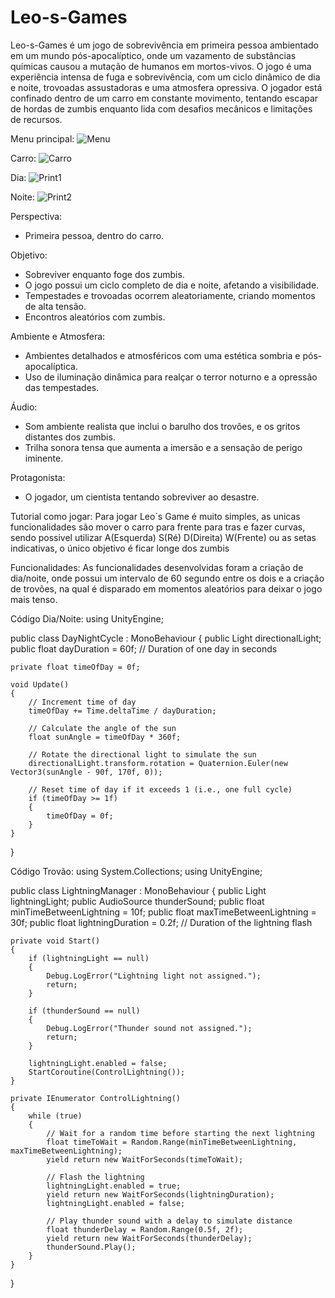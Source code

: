 # Leo-s-Games
Leo-s-Games é um jogo de sobrevivência em primeira pessoa ambientado em um mundo pós-apocalíptico, onde um vazamento de substâncias químicas causou a mutação de humanos em mortos-vivos. O jogo é uma experiência intensa de fuga e sobrevivência, com um ciclo dinâmico de dia e noite, trovoadas assustadoras e uma atmosfera opressiva. O jogador está confinado dentro de um carro em constante movimento, tentando escapar de hordas de zumbis enquanto lida com desafios mecânicos e limitações de recursos.

Menu principal:
![Menu](https://github.com/LeoBoni/Leo-s-Games/assets/89111824/77e505e3-3733-4b0b-b29b-12f2049c68db)

Carro:
![Carro](https://github.com/LeoBoni/Leo-s-Games/assets/89111824/182bfe00-35b3-480c-97d2-d97e32feaf52)

Dia:
![Print1](https://github.com/LeoBoni/Leo-s-Games/assets/89111824/c3420bd0-d562-404c-9633-73c786deb6ee)

Noite:
![Print2](https://github.com/LeoBoni/Leo-s-Games/assets/89111824/bcee533d-a2d1-4716-9514-ec7a00c7ecf7)

Perspectiva:
- Primeira pessoa, dentro do carro.

Objetivo:
- Sobreviver enquanto foge dos zumbis.
- O jogo possui um ciclo completo de dia e noite, afetando a visibilidade.
- Tempestades e trovoadas ocorrem aleatoriamente, criando momentos de alta tensão.
- Encontros aleatórios com zumbis.

Ambiente e Atmosfera:
- Ambientes detalhados e atmosféricos com uma estética sombria e pós-apocalíptica.
- Uso de iluminação dinâmica para realçar o terror noturno e a opressão das tempestades.

Áudio:
- Som ambiente realista que inclui o barulho dos trovões, e os gritos distantes dos zumbis.
- Trilha sonora tensa que aumenta a imersão e a sensação de perigo iminente.

Protagonista:
- O jogador, um cientista tentando sobreviver ao desastre.

Tutorial como jogar:
Para jogar Leo´s Game é muito simples, as unicas funcionalidades são mover o carro para frente para tras e fazer curvas, sendo possivel utilizar A(Esquerda) S(Ré) D(Direita) W(Frente) ou as setas indicativas, o único objetivo é ficar longe dos zumbis

Funcionalidades: As funcionalidades desenvolvidas foram a criação de dia/noite, onde possui um intervalo de 60 segundo entre os dois e a criação de trovões, na qual é disparado em momentos aleatórios para deixar o jogo mais tenso.

Código Dia/Noite:
using UnityEngine;

public class DayNightCycle : MonoBehaviour
{
    public Light directionalLight;
    public float dayDuration = 60f; // Duration of one day in seconds

    private float timeOfDay = 0f;

    void Update()
    {
        // Increment time of day
        timeOfDay += Time.deltaTime / dayDuration;

        // Calculate the angle of the sun
        float sunAngle = timeOfDay * 360f;

        // Rotate the directional light to simulate the sun
        directionalLight.transform.rotation = Quaternion.Euler(new Vector3(sunAngle - 90f, 170f, 0));

        // Reset time of day if it exceeds 1 (i.e., one full cycle)
        if (timeOfDay >= 1f)
        {
            timeOfDay = 0f;
        }
    }
}

Código Trovão:
using System.Collections;
using UnityEngine;

public class LightningManager : MonoBehaviour
{
    public Light lightningLight;
    public AudioSource thunderSound;
    public float minTimeBetweenLightning = 10f;
    public float maxTimeBetweenLightning = 30f;
    public float lightningDuration = 0.2f; // Duration of the lightning flash

    private void Start()
    {
        if (lightningLight == null)
        {
            Debug.LogError("Lightning light not assigned.");
            return;
        }

        if (thunderSound == null)
        {
            Debug.LogError("Thunder sound not assigned.");
            return;
        }

        lightningLight.enabled = false;
        StartCoroutine(ControlLightning());
    }

    private IEnumerator ControlLightning()
    {
        while (true)
        {
            // Wait for a random time before starting the next lightning
            float timeToWait = Random.Range(minTimeBetweenLightning, maxTimeBetweenLightning);
            yield return new WaitForSeconds(timeToWait);

            // Flash the lightning
            lightningLight.enabled = true;
            yield return new WaitForSeconds(lightningDuration);
            lightningLight.enabled = false;

            // Play thunder sound with a delay to simulate distance
            float thunderDelay = Random.Range(0.5f, 2f);
            yield return new WaitForSeconds(thunderDelay);
            thunderSound.Play();
        }
    }
}
